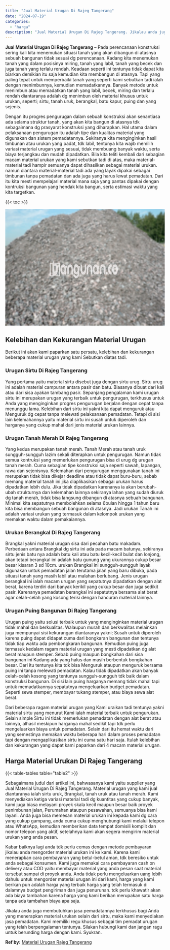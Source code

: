 ```yaml
---
title: "Jual Material Urugan Di Rajeg Tangerang"
date: "2024-07-19"
categories: 
  - "harga"
description: "Jual Material Urugan Di Rajeg Tangerang. Jikalau anda juga membutuhkan jasa pemadatannya terkhusus bagi Anda yang menerapkan material urukan selain dari sirt..."
---
```


**Jual Material Urugan Di Rajeg Tangerang** – Pada perencanaan konstruksi sering kali kita menemukan situasi tanah yang akan dibangun di atasnya sebuah bangunan tidak sesuai dg perencanaan. Kadang kita menemukan tanah yang dalam posisinya miring, tanah yang labil, tanah yang becek dan juga tanah yang terlalu rendah. Keadaan seperti ini tentunya tidak dapat kita biarkan demikian itu saja kemudian kita membangun di atasnya. Tapi yang paling tepat untuk memperbaiki tanah yang seperti kami sebutkan tadi ialah dengan menimbunnya, kemudian memadatkannya. Banyak metode untuk menimbun atau memadatkan tanah yang labil, becek, miring dan terlalu rendah diantaranya adalah dg menimbun oleh material khusus untuk urukan, seperti; sirtu, tanah uruk, berangkal, batu kapur, puing dan yang sejenis.

Dengan itu progres pengurugan dalam sebuah konstruksi akan senantiasa ada selama struktur tanah, yang akan kita bangun di atasnya tdk sebagaimana dg prasyarat konstruksi yang diharapkan. Hal utama dalam pelaksanaan pengurugan itu adalah tipe dan kualitas material yang digunakan dan sistem pemadatannya. Sekiranya kita menginginkan hasil timbunan atau urukan yang padat, tdk labil, tentunya kita wajib memilih variasi material urugan yang sesuai, tidak membuang banyak waktu, serta biaya terjangkau dan mudah dipadatkan. Bila kita teliti kembali dari sebagian macam material urukan yang kami sebutkan tadi di atas, maka material-material tadi hampir semuanya dapat dihasilkan sebagai material urukan. namun diantara material-material tadi ada yang layak dipakai sebagai timbunan tanpa pemadatan dan ada juga yang harus lewat pemadatan. Dari itu kita mesti mempelajari material mana saja yang pantas dipakai dengan kontruksi bangunan yang hendak kita bangun, serta estimasi waktu yang kita targetkan.

{{< toc >}}

![Jual Material Urugan Di Rajeg Tangerang](/images/jual-urugan-41.png)

## Kelebihan dan Kekurangan Material Urugan

Berikut ini akan kami paparkan satu persatu, kelebihan dan kekurangan beberapa material urugan yang kami Sebutkan diatas tadi.

### Urugan Sirtu Di Rajeg Tangerang

Yang pertama yaitu material sirtu disebut juga dengan sirtu urug. Sirtu urug ini adalah material campuran antara pasir dan batu. Biasanya dibuat dari kali atau dari sisa ayakan tambang pasir. Sepanjang pengalaman kami urugan sirtu ini merupakan urugan yang terbaik untuk pengurugan, terkhusus untuk Anda yang menginginkan progres pengurugan berjalan dengan cepat tanpa menunggu lama. Kelebihan dari sirtu ini yakni kita dapat menguruk atau Menguruk dg cepat tanpa melewati pelaksanaan pemadatan. Tetapi di sisi lain kelemahannya yaitu material sirtu ini susah untuk diperoleh dan harganya yang cukup mahal dari jenis material urukan lainnya.

### Urugan Tanah Merah Di Rajeg Tangerang

Yang kedua merupakan tanah merah. Tanah Merah atau tanah uruk sungguh-sungguh lazim sekali diterapkan untuk pengurugan. Namun tidak semua kontruksi yang memerlukan pengurugan bisa di urug dg urugan tanah merah. Cuma sebagian tipe konstruksi saja seperti sawah, lapangan, rawa dan sejenisnya. Kelemahan dari pengurugan menggunakan tanah ini merupakan tidak bisa dikejar deadline atau tidak dapat buru-buru, sebab memang material tanah ini jika diaplikasikan sebagai urukan harus dipadatkan lebih dulu. Jika tidak dipadatkan karenanya ia akan berubah-ubah strukturnya dan kelemahan lainnya sekiranya lahan yang sudah diuruk dg tanah merah, tidak bisa langsung dibangun di atasnya sebuah bangunan. Minimal kita sepatutnya membolehkan selama 6bulan hingga 1 tahun baru kita bisa membangun sebuah bangunan di atasnya. Jadi urukan Tanah ini adalah variasi urukan yang termasuk dalam kelompok urukan yang memakan waktu dalam pemakaiannya.

### Urukan Berangkal Di Rajeg Tangerang

Brangkal yakni material urugan sisa dari pecahan batu makadam. Perbedaan antara Brangkal dg sirtu ini ada pada macam batunya, sekiranya sirtu jenis batu nya adalah batu kali atau batu kecil-kecil bulat dan lonjong, akan tetapi berangkal ini adalah batu gunung yang ukurannya cukup besar besar kisaran 3 sd 10cm. urukan Brangkal ini sungguh-sungguh layak digunakan untuk pemadatan jalan terutama jalan yang baru dibuka, pada situasi tanah yang masih labil atau malahan berlubang. Jenis urugan berangkal ini ialah macam urugan yang sepatutnya dipadatkan dengan alat berat, karena terdiri dari banyak kerikil yang cukup besar dan juga sedikit pasir. Karenanya pemadatan berangkal ini sepatutnya bersama alat berat agar celah-celah yang kosong terisi dengan hancuran material lainnya.

### Urugan Puing Bangunan Di Rajeg Tangerang

Urugan puing yaitu solusi terbaik untuk yang menginginkan material urugan tidak mahal dan berkualitas. Walaupun murah dan berkwalitas melainkan juga mempunyai sisi kekurangan diantaranya yakni; Susah untuk diperoleh karena puing dapat didapat cuma dari bongkaran bangunan dan tentunya tidak tiap waktu ada pembongkaran bangunan. Kemudian puing juga termasuk kedalam ragam material urugan yang mesti dipadatkan dg alat berat maupun stemper. Sebab puing maupun bongkahan dari sisa bangunan ini Kadang ada yang halus dan masih berbentuk bongkahan besar. Dari itu tentunya kita tdk bisa Menguruk ataupun menguruk bersama puing ini tanpa melewati pemadatan. Kalau tidak dipadatkan akan banyak celah-celah kosong yang tentunya sungguh-sungguh tdk baik dalam konstruksi bangunan. Di sisi lain puing harganya memang tidak mahal tapi untuk memadatkannya sepatutnya mengeluarkan budget pemadatan. Seperti sewa stemper, membayar tukang stemper, atau biaya sewa alat berat.

Dari beberapa ragam material urugan yang Kami uraikan tadi tentunya yakni material sirtu yang menurut Kami ialah material terbaik untuk pengurukan. Selain simple Sirtu ini tidak memerlukan pemadatan dengan alat berat atau lainnya, alhasil meskipun harganya mahal sedikit tapi tdk perlu mengeluarkan biaya untuk pemadatan. Selain dari itu hemat waktu dari yang semestinya memakan waktu beberapa hari dalam proses pemadatan tapi dengan mengaplikasikan sirtu ini cuma satu hari saja. Itulah kelebihan dan kekurangan yang dapat kami paparkan dari 4 macam material urugan.

## Harga Material Urukan Di Rajeg Tangerang

{{< table-tables table="table2" >}}

Sebagaimana judul dari artikel ini, bahwasanya kami yaitu supplier yang Jual Material Urugan Di Rajeg Tangerang. Material urugan yang kami jual diantaranya ialah sirtu uruk, Brangkal, tanah uruk atau tanah merah. Kami menyediakan ketiga variasi material tadi dg kuantitas yang cukup banyak, kami juga biasa melayani proyek skala kecil maupun besar baik proyek penimbunan jalan, Perumahan ataupun pesawahan, semuanya bisa kami layani. Anda juga bisa memesan material urukan ini kepada kami dg cara yang cukup gampang, anda cuma cukup menghubungi kami melalui telepon atau WhatsApp, kemudian memberikan data tempat domisili komplit dan nomor telepon yang aktif, setelahnya kami akan segera mengirim material urukan yang anda pesan.

Kabar baiknya lagi anda tdk perlu cemas dengan metode pembayaran jikalau anda mengorder material urukan ini ke kami. Karena kami menerapkan cara pembayaran yang betul-betul aman, tdk beresiko untuk anda sebagai konsumen. Kami juga memakai cara pembayaran cash on delivery atau COD yaitu membayar material yang anda pesan saat material tersebut sampai di proyek anda. Anda tidak perlu mengeluarkan uang lebih dahulu untuk mengorder material urugan ini dari kami, harga yang kami berikan pun adalah harga yang terbaik harga yang telah termasuk di dalamnya budget pengiriman dan juga penurunan. tdk perlu khawatir akan ada biaya tambahan karena harga yang kami berikan merupakan satu harga tanpa ada tambahan biaya apa saja.

Jikalau anda juga membutuhkan jasa pemadatannya terkhusus bagi Anda yang menerapkan material urukan selain dari sirtu, maka kami menyediakan jasa pemadatan. Kami memiliki regu khusus sebagai tim pemadat urugan yang telah berpengalaman tentunya. Silakan hubungi kami dan jangan ragu untuk berunding harga dengan kami. Syukran.

**Ref by:** [Material Urugan Rajeg Tangerang](https://id.wikipedia.org/wiki/Material)

